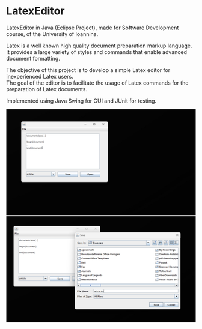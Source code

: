 # LatexEditor
LatexEditor in Java (Eclipse Project), made for Software Development course, of the University of Ioannina.

Latex is a well known high quality document preparation markup language.
It provides a large variety of styles and commands that enable advanced document formatting.

The objective of this project is to develop a simple Latex editor for inexperienced Latex users.  
The goal of the editor is to facilitate the usage of Latex commands for the preparation of Latex documents. 

Implemented using Java Swing for GUI and JUnit for testing.


![ezcv logo](https://raw.githubusercontent.com/TeoOG/LatexEditor/refs/heads/master/Screenshot_tex_1.jpg)
![ezcv logo](https://raw.githubusercontent.com/TeoOG/LatexEditor/refs/heads/master/Screenshot_tex_2.jpg)
